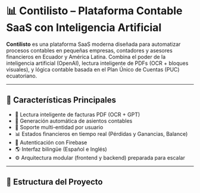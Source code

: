 # 📊 Contilisto – Plataforma Contable SaaS con Inteligencia Artificial

**Contilisto** es una plataforma SaaS moderna diseñada para automatizar procesos contables en pequeñas empresas, contadores y asesores financieros en Ecuador y América Latina. Combina el poder de la inteligencia artificial (OpenAI), lectura inteligente de PDFs (OCR + bloques visuales), y lógica contable basada en el Plan Único de Cuentas (PUC) ecuatoriano.

---

## 🧠 Características Principales

- 📎 Lectura inteligente de facturas PDF (OCR + GPT)
- 🧾 Generación automática de asientos contables
- 🧩 Soporte multi-entidad por usuario
- 📊 Estados financieros en tiempo real (Pérdidas y Ganancias, Balance)
- 🔐 Autenticación con Firebase
- 🌎 Interfaz bilingüe (Español e Inglés)
- ⚙️ Arquitectura modular (frontend y backend) preparada para escalar

---

## 🧱 Estructura del Proyecto